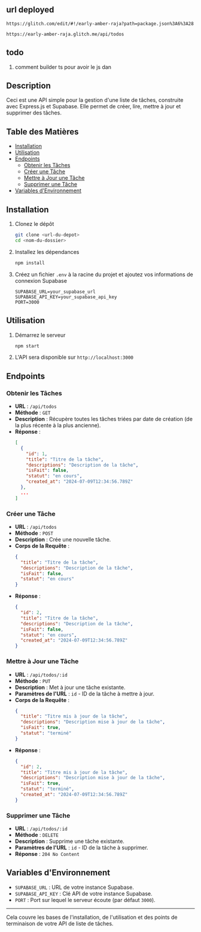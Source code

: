 ## url deployed 
```
https://glitch.com/edit/#!/early-amber-raja?path=package.json%3A6%3A28

https://early-amber-raja.glitch.me/api/todos
```

## todo
1. comment builder ts pour avoir le js dan

## Description

Ceci est une API simple pour la gestion d'une liste de tâches, construite avec Express.js et Supabase. Elle permet de créer, lire, mettre à jour et supprimer des tâches.

## Table des Matières

- [Installation](#installation)
- [Utilisation](#utilisation)
- [Endpoints](#endpoints)
  - [Obtenir les Tâches](#obtenir-les-tâches)
  - [Créer une Tâche](#créer-une-tâche)
  - [Mettre à Jour une Tâche](#mettre-à-jour-une-tâche)
  - [Supprimer une Tâche](#supprimer-une-tâche)
- [Variables d'Environnement](#variables-denvironnement)

## Installation

1. Clonez le dépôt
   ```bash
   git clone <url-du-depot>
   cd <nom-du-dossier>
   ```
2. Installez les dépendances
   ```bash
   npm install
   ```
3. Créez un fichier `.env` à la racine du projet et ajoutez vos informations de connexion Supabase
   ```plaintext
   SUPABASE_URL=your_supabase_url
   SUPABASE_API_KEY=your_supabase_api_key
   PORT=3000
   ```

## Utilisation

1. Démarrez le serveur
   ```bash
   npm start
   ```
2. L'API sera disponible sur `http://localhost:3000`

## Endpoints

### Obtenir les Tâches

- **URL** : `/api/todos`
- **Méthode** : `GET`
- **Description** : Récupère toutes les tâches triées par date de création (de la plus récente à la plus ancienne).
- **Réponse** :
  ```json
  [
    {
      "id": 1,
      "title": "Titre de la tâche",
      "descriptions": "Description de la tâche",
      "isFait": false,
      "statut": "en cours",
      "created_at": "2024-07-09T12:34:56.789Z"
    },
    ...
  ]
  ```

### Créer une Tâche

- **URL** : `/api/todos`
- **Méthode** : `POST`
- **Description** : Crée une nouvelle tâche.
- **Corps de la Requête** :
  ```json
  {
    "title": "Titre de la tâche",
    "descriptions": "Description de la tâche",
    "isFait": false,
    "statut": "en cours"
  }
  ```
- **Réponse** :
  ```json
  {
    "id": 2,
    "title": "Titre de la tâche",
    "descriptions": "Description de la tâche",
    "isFait": false,
    "statut": "en cours",
    "created_at": "2024-07-09T12:34:56.789Z"
  }
  ```

### Mettre à Jour une Tâche

- **URL** : `/api/todos/:id`
- **Méthode** : `PUT`
- **Description** : Met à jour une tâche existante.
- **Paramètres de l'URL** : `id` - ID de la tâche à mettre à jour.
- **Corps de la Requête** :
  ```json
  {
    "title": "Titre mis à jour de la tâche",
    "descriptions": "Description mise à jour de la tâche",
    "isFait": true,
    "statut": "terminé"
  }
  ```
- **Réponse** :
  ```json
  {
    "id": 2,
    "title": "Titre mis à jour de la tâche",
    "descriptions": "Description mise à jour de la tâche",
    "isFait": true,
    "statut": "terminé",
    "created_at": "2024-07-09T12:34:56.789Z"
  }
  ```

### Supprimer une Tâche

- **URL** : `/api/todos/:id`
- **Méthode** : `DELETE`
- **Description** : Supprime une tâche existante.
- **Paramètres de l'URL** : `id` - ID de la tâche à supprimer.
- **Réponse** : `204 No Content`

## Variables d'Environnement

- `SUPABASE_URL` : URL de votre instance Supabase.
- `SUPABASE_API_KEY` : Clé API de votre instance Supabase.
- `PORT` : Port sur lequel le serveur écoute (par défaut `3000`).

---

Cela couvre les bases de l'installation, de l'utilisation et des points de terminaison de votre API de liste de tâches.
